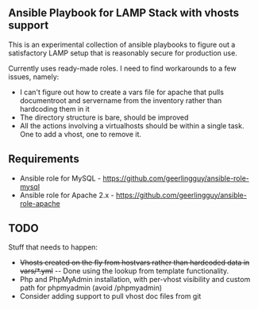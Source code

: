 ## Ansible Playbook for LAMP Stack with vhosts support
This is an experimental collection of ansible playbooks to figure out a satisfactory LAMP setup that is reasonably secure for production use.

Currently uses ready-made roles. I need to find workarounds to a few issues, namely:
- I can't figure out how to create a vars file for apache that pulls documentroot and servername from the inventory rather than hardcoding them in it
- The directory structure is bare, should be improved
- All the actions involving a virtualhosts should be within a single task. One to add a vhost, one to remove it.

## Requirements
- Ansible role for MySQL - https://github.com/geerlingguy/ansible-role-mysql
- Ansible role for Apache 2.x - https://github.com/geerlingguy/ansible-role-apache

## TODO
Stuff that needs to happen:
* ~~Vhosts created on the fly from hostvars rather than hardcoded data in vars/*.yml~~ -- Done using the lookup from template functionality.
* Php and PhpMyAdmin installation, with per-vhost visibility and custom path for phpmyadmin (avoid /phpmyadmin)
* Consider adding support to pull vhost doc files from git
